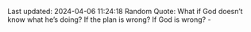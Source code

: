 Last updated: 2024-04-06 11:24:18
Random Quote: What if God doesn’t know what he’s doing? If the plan is wrong? If God is wrong? - 